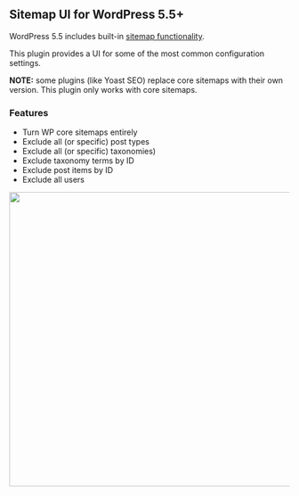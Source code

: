 ## Sitemap UI for WordPress 5.5+

WordPress 5.5 includes built-in [sitemap functionality](https://make.wordpress.org/core/2020/07/22/new-xml-sitemaps-functionality-in-wordpress-5-5/).

This plugin provides a UI for some of the most common configuration settings.

**NOTE:** some plugins (like Yoast SEO) replace core sitemaps with their own version. This plugin only works with core sitemaps.

### Features

* Turn WP core sitemaps entirely
* Exclude all (or specific) post types
* Exclude all (or specific) taxonomies)
* Exclude taxonomy terms by ID
* Exclude post items by ID
* Exclude all users

<img src="https://i.imgur.com/KkDLTvQ.png" width="528" />
